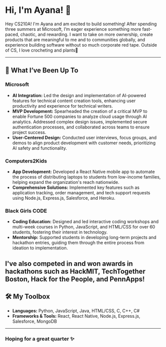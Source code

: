# Hi, I'm Ayana! 🌟

Hey CS210A! I'm Ayana and am excited to build something! After spending three summers at Microsoft, I’m eager experience something more fast-paced, chaotic, and rewarding. I want to take on more ownership, create products that are meaningful to me and to communities globally, and experience building software without so much corporate red tape. Outside of CS, I love crocheting and plants🌱

---

## 💼 **What I’ve Been Up To**

### **Microsoft**
- **AI Integration:** Led the design and implementation of AI-powered features for technical content creation tools, enhancing user productivity and experience for technical writers.
- **MVP Development:** Spearheaded the creation of a critical MVP to enable Fortune 500 companies to analyze cloud usage through AI analytics. Addressed complex design issues, implemented secure authentication processes, and collaborated across teams to ensure project success.
- **User-Centered Design:** Conducted user interviews, focus groups, and demos to align product development with customer needs, prioritizing AI safety and functionality.

### **Computers2Kids**
- **App Development:** Developed a React Native mobile app to automate the process of distributing laptops to students from low-income families, helping expand the organization's reach nationwide.
- **Comprehensive Solutions:** Implemented key features such as application tracking, order management, and tech support requests using Node.js, Express.js, Salesforce, and Heroku.

### **Black Girls CODE**
- **Coding Education:** Designed and led interactive coding workshops and multi-week courses in Python, JavaScript, and HTML/CSS for over 60 students, fostering their interest in technology.
- **Mentorship:** Supported students in developing long-term projects and hackathon entries, guiding them through the entire process from ideation to implementation.

I've also competed in and won awards in hackathons such as HackMIT, TechTogether Boston, Hack for the People, and PennApps!
---

## 🛠️ **My Toolbox**

- **Languages:** Python, JavaScript, Java, HTML/CSS, C, C++, C#
- **Frameworks & Tools:** React, React Native, Node.js, Express.js, Salesforce, MongoDB

---

### Hoping for a great quarter ✨

